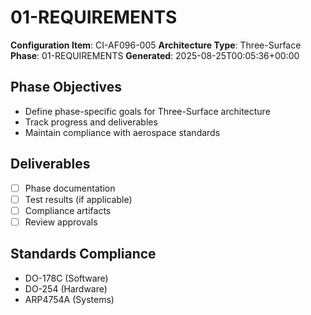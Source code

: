 # 01-REQUIREMENTS

**Configuration Item**: CI-AF096-005
**Architecture Type**: Three-Surface
**Phase**: 01-REQUIREMENTS
**Generated**: 2025-08-25T00:05:36+00:00

## Phase Objectives
- Define phase-specific goals for Three-Surface architecture
- Track progress and deliverables
- Maintain compliance with aerospace standards

## Deliverables
- [ ] Phase documentation
- [ ] Test results (if applicable)
- [ ] Compliance artifacts
- [ ] Review approvals

## Standards Compliance
- DO-178C (Software)
- DO-254 (Hardware)
- ARP4754A (Systems)
